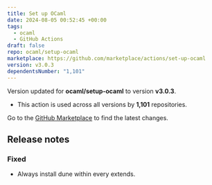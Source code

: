 ```yaml
---
title: Set up OCaml
date: 2024-08-05 00:52:45 +00:00
tags:
  - ocaml
  - GitHub Actions
draft: false
repo: ocaml/setup-ocaml
marketplace: https://github.com/marketplace/actions/set-up-ocaml
version: v3.0.3
dependentsNumber: "1,101"
---
```



Version updated for **ocaml/setup-ocaml** to version **v3.0.3**.
- This action is used across all versions by **1,101** repositories.

Go to the [GitHub Marketplace](https://github.com/marketplace/actions/set-up-ocaml) to find the latest changes.

## Release notes

### Fixed

- Always install dune within every extends.
